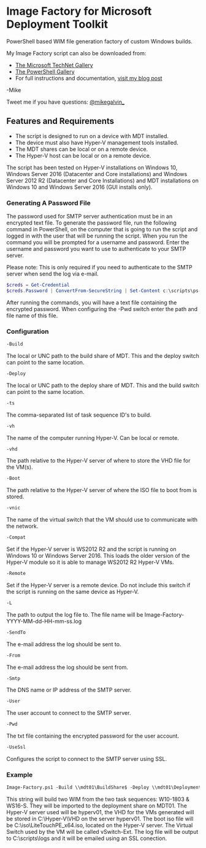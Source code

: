 # Image Factory for Microsoft Deployment Toolkit

PowerShell based WIM file generation factory of custom Windows builds.

My Image Factory script can also be downloaded from:

* [The Microsoft TechNet Gallery](https://gallery.technet.microsoft.com/PowerShell-Image-Factory-d6c133b9?redir=0)
* [The PowerShell Gallery](https://www.powershellgallery.com/packages/Image-Factory)
* For full instructions and documentation, [visit my blog post](https://gal.vin/2017/08/26/image-factory/)

-Mike

Tweet me if you have questions: [@mikegalvin_](https://twitter.com/mikegalvin_)

## Features and Requirements

* The script is designed to run on a device with MDT installed.
* The device must also have Hyper-V management tools installed.
* The MDT shares can be local or on a remote device.
* The Hyper-V host can be local or on a remote device.

The script has been tested on Hyper-V installations on Windows 10, Windows Server 2016 (Datacenter and Core installations) and Windows Server 2012 R2 (Datacenter and Core Installations) and MDT installations on Windows 10 and Windows Server 2016 (GUI installs only).

### Generating A Password File

The password used for SMTP server authentication must be in an encrypted text file. To generate the password file, run the following command in PowerShell, on the computer that is going to run the script and logged in with the user that will be running the script. When you run the command you will be prompted for a username and password. Enter the username and password you want to use to authenticate to your SMTP server.

Please note: This is only required if you need to authenticate to the SMTP server when send the log via e-mail.

``` powershell
$creds = Get-Credential
$creds.Password | ConvertFrom-SecureString | Set-Content c:\scripts\ps-script-pwd.txt
```

After running the commands, you will have a text file containing the encrypted password. When configuring the -Pwd switch enter the path and file name of this file.

### Configuration

``` txt
-Build
```

The local or UNC path to the build share of MDT. This and the deploy switch can point to the same location.

``` txt
-Deploy
```

The local or UNC path to the deploy share of MDT. This and the build switch can point to the same location.

``` txt
-ts
```

The comma-separated list of task sequence ID's to build.

``` txt
-vh
```

The name of the computer running Hyper-V. Can be local or remote.

``` txt
-vhd
```

The path relative to the Hyper-V server of where to store the VHD file for the VM(s).

``` txt
-Boot
```

The path relative to the Hyper-V server of where the ISO file to boot from is stored.

``` txt
-vnic
```

The name of the virtual switch that the VM should use to communicate with the network.

``` txt
-Compat
```

Set if the Hyper-V server is WS2012 R2 and the script is running on Windows 10 or Windows Server 2016. This loads the older version of the Hyper-V module so it is able to manage WS2012 R2 Hyper-V VMs.

``` txt
-Remote
```

Set if the Hyper-V server is a remote device. Do not include this switch if the script is running on the same device as Hyper-V.

``` txt
-L
```

The path to output the log file to. The file name will be Image-Factory-YYYY-MM-dd-HH-mm-ss.log

``` txt
-SendTo
```

The e-mail address the log should be sent to.

``` txt
-From
```

The e-mail address the log should be sent from.

``` txt
-Smtp
```

The DNS name or IP address of the SMTP server.

``` txt
-User
```

The user account to connect to the SMTP server.

``` txt
-Pwd
```

The txt file containing the encrypted password for the user account.

``` txt
-UseSsl
```

Configures the script to connect to the SMTP server using SSL.

### Example

``` txt
Image-Factory.ps1 -Build \\mdt01\BuildShare$ -Deploy \\mdt01\DeploymentShare$ -vh hyperv01 -vhd C:\Hyper-V\VHD -Boot C:\iso\LiteTouchPE_x64.iso -vnic vSwitch-Ext -Remote -ts W10-1803,WS16-S -L C:\scripts\logs -SendTo me@contoso.com -From hyperv@contoso.com -Smtp smtp.outlook.com -User user -Pwd C:\foo\pwd.txt -UseSsl
```

This string will build two WIM from the two task sequences: W10-1803 & WS16-S. They will be imported to the deployment share on MDT01. The Hyper-V server used will be hyperv01, the VHD for the VMs generated will be stored in C:\Hyper-V\VHD on the server hyperv01. The boot iso file will be C:\iso\LiteTouchPE_x64.iso, located on the Hyper-V server. The Virtual Switch used by the VM will be called vSwitch-Ext. The log file will be output to C:\scripts\logs and it will be emailed using an SSL conection.
